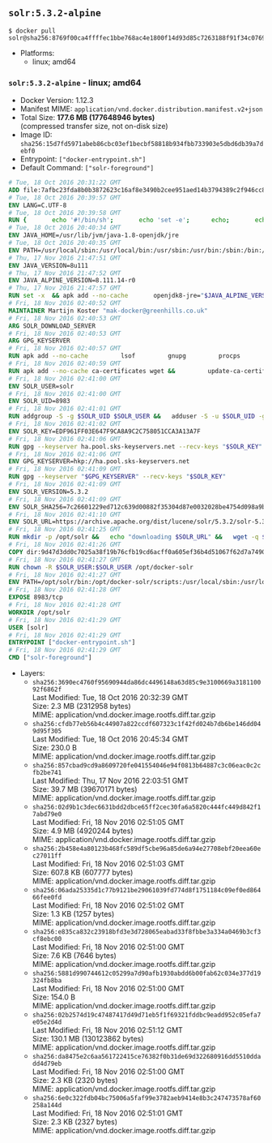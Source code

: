 ## `solr:5.3.2-alpine`

```console
$ docker pull solr@sha256:8769f00ca4ffffec1bbe768ac4e1800f14d93d85c7263188f91f34c076957bf1
```

-	Platforms:
	-	linux; amd64

### `solr:5.3.2-alpine` - linux; amd64

-	Docker Version: 1.12.3
-	Manifest MIME: `application/vnd.docker.distribution.manifest.v2+json`
-	Total Size: **177.6 MB (177648946 bytes)**  
	(compressed transfer size, not on-disk size)
-	Image ID: `sha256:15d7fd5971abeb86cbc03ef1becbf58818b934fbb733903e5dbd6db39a7debf0`
-	Entrypoint: `["docker-entrypoint.sh"]`
-	Default Command: `["solr-foreground"]`

```dockerfile
# Tue, 18 Oct 2016 20:31:22 GMT
ADD file:7afbc23fda8b0b3872623c16af8e3490b2cee951aed14b3794389c2f946cc8c7 in / 
# Tue, 18 Oct 2016 20:39:57 GMT
ENV LANG=C.UTF-8
# Tue, 18 Oct 2016 20:39:58 GMT
RUN { 		echo '#!/bin/sh'; 		echo 'set -e'; 		echo; 		echo 'dirname "$(dirname "$(readlink -f "$(which javac || which java)")")"'; 	} > /usr/local/bin/docker-java-home 	&& chmod +x /usr/local/bin/docker-java-home
# Tue, 18 Oct 2016 20:40:34 GMT
ENV JAVA_HOME=/usr/lib/jvm/java-1.8-openjdk/jre
# Tue, 18 Oct 2016 20:40:35 GMT
ENV PATH=/usr/local/sbin:/usr/local/bin:/usr/sbin:/usr/bin:/sbin:/bin:/usr/lib/jvm/java-1.8-openjdk/jre/bin:/usr/lib/jvm/java-1.8-openjdk/bin
# Thu, 17 Nov 2016 21:47:51 GMT
ENV JAVA_VERSION=8u111
# Thu, 17 Nov 2016 21:47:52 GMT
ENV JAVA_ALPINE_VERSION=8.111.14-r0
# Thu, 17 Nov 2016 21:47:57 GMT
RUN set -x 	&& apk add --no-cache 		openjdk8-jre="$JAVA_ALPINE_VERSION" 	&& [ "$JAVA_HOME" = "$(docker-java-home)" ]
# Fri, 18 Nov 2016 02:40:52 GMT
MAINTAINER Martijn Koster "mak-docker@greenhills.co.uk"
# Fri, 18 Nov 2016 02:40:53 GMT
ARG SOLR_DOWNLOAD_SERVER
# Fri, 18 Nov 2016 02:40:53 GMT
ARG GPG_KEYSERVER
# Fri, 18 Nov 2016 02:40:57 GMT
RUN apk add --no-cache         lsof         gnupg         procps         tar         bash
# Fri, 18 Nov 2016 02:40:59 GMT
RUN apk add --no-cache ca-certificates wget &&         update-ca-certificates
# Fri, 18 Nov 2016 02:41:00 GMT
ENV SOLR_USER=solr
# Fri, 18 Nov 2016 02:41:00 GMT
ENV SOLR_UID=8983
# Fri, 18 Nov 2016 02:41:01 GMT
RUN addgroup -S -g $SOLR_UID $SOLR_USER &&   adduser -S -u $SOLR_UID -g $SOLR_USER $SOLR_USER
# Fri, 18 Nov 2016 02:41:02 GMT
ENV SOLR_KEY=EDF961FF03E647F9CA8A9C2C758051CCA3A13A7F
# Fri, 18 Nov 2016 02:41:06 GMT
RUN gpg --keyserver ha.pool.sks-keyservers.net --recv-keys "$SOLR_KEY"
# Fri, 18 Nov 2016 02:41:06 GMT
ENV GPG_KEYSERVER=hkp://ha.pool.sks-keyservers.net
# Fri, 18 Nov 2016 02:41:09 GMT
RUN gpg --keyserver "$GPG_KEYSERVER" --recv-keys "$SOLR_KEY"
# Fri, 18 Nov 2016 02:41:09 GMT
ENV SOLR_VERSION=5.3.2
# Fri, 18 Nov 2016 02:41:09 GMT
ENV SOLR_SHA256=7c26601229ed712c639d00882f35304d87e0032028be4754d098a9b694877f48
# Fri, 18 Nov 2016 02:41:10 GMT
ENV SOLR_URL=https://archive.apache.org/dist/lucene/solr/5.3.2/solr-5.3.2.tgz
# Fri, 18 Nov 2016 02:41:25 GMT
RUN mkdir -p /opt/solr &&   echo "downloading $SOLR_URL" &&   wget -q $SOLR_URL -O /opt/solr.tgz &&   echo "downloading $SOLR_URL.asc" &&   wget -q $SOLR_URL.asc -O /opt/solr.tgz.asc &&   echo "$SOLR_SHA256 */opt/solr.tgz" | sha256sum -c - &&   (>&2 ls -l /opt/solr.tgz /opt/solr.tgz.asc) &&   gpg --batch --verify /opt/solr.tgz.asc /opt/solr.tgz &&   tar -C /opt/solr --extract --file /opt/solr.tgz --strip-components=1 &&   rm /opt/solr.tgz* &&   rm -Rf /opt/solr/docs/ &&   mkdir -p /opt/solr/server/solr/lib /opt/solr/server/solr/mycores &&   sed -i -e 's/#SOLR_PORT=8983/SOLR_PORT=8983/' /opt/solr/bin/solr.in.sh &&   sed -i -e '/-Dsolr.clustering.enabled=true/ a SOLR_OPTS="$SOLR_OPTS -Dsun.net.inetaddr.ttl=60 -Dsun.net.inetaddr.negative.ttl=60"' /opt/solr/bin/solr.in.sh &&   chown -R $SOLR_USER:$SOLR_USER /opt/solr &&   mkdir /docker-entrypoint-initdb.d /opt/docker-solr/
# Fri, 18 Nov 2016 02:41:26 GMT
COPY dir:9d47d3dd0c7025a38f19b76cfb19cd6acff0a605ef36b4d51067f62d7a74908a in /opt/docker-solr/scripts 
# Fri, 18 Nov 2016 02:41:27 GMT
RUN chown -R $SOLR_USER:$SOLR_USER /opt/docker-solr
# Fri, 18 Nov 2016 02:41:27 GMT
ENV PATH=/opt/solr/bin:/opt/docker-solr/scripts:/usr/local/sbin:/usr/local/bin:/usr/sbin:/usr/bin:/sbin:/bin:/usr/lib/jvm/java-1.8-openjdk/jre/bin:/usr/lib/jvm/java-1.8-openjdk/bin
# Fri, 18 Nov 2016 02:41:28 GMT
EXPOSE 8983/tcp
# Fri, 18 Nov 2016 02:41:28 GMT
WORKDIR /opt/solr
# Fri, 18 Nov 2016 02:41:29 GMT
USER [solr]
# Fri, 18 Nov 2016 02:41:29 GMT
ENTRYPOINT ["docker-entrypoint.sh"]
# Fri, 18 Nov 2016 02:41:29 GMT
CMD ["solr-foreground"]
```

-	Layers:
	-	`sha256:3690ec4760f95690944da86dc4496148a63d85c9e3100669a318110092f6862f`  
		Last Modified: Tue, 18 Oct 2016 20:32:39 GMT  
		Size: 2.3 MB (2312958 bytes)  
		MIME: application/vnd.docker.image.rootfs.diff.tar.gzip
	-	`sha256:cfdb77eb56b4c44907a822ccdf607323c1f42fd024b7db6be146dd049d95f305`  
		Last Modified: Tue, 18 Oct 2016 20:45:34 GMT  
		Size: 230.0 B  
		MIME: application/vnd.docker.image.rootfs.diff.tar.gzip
	-	`sha256:857cbad9cd9a8609720fe041554046e94f0813b64887c3c06eac0c2cfb2be741`  
		Last Modified: Thu, 17 Nov 2016 22:03:51 GMT  
		Size: 39.7 MB (39670171 bytes)  
		MIME: application/vnd.docker.image.rootfs.diff.tar.gzip
	-	`sha256:02d9b1c3dec6631bdd2dbce65ff2cec30fa6a5820c444fc449d842f17abd79e0`  
		Last Modified: Fri, 18 Nov 2016 02:51:05 GMT  
		Size: 4.9 MB (4920244 bytes)  
		MIME: application/vnd.docker.image.rootfs.diff.tar.gzip
	-	`sha256:2b458e4a80123b468fc589df5cbe96a85de6a94e27708ebf20eea60ec27011ff`  
		Last Modified: Fri, 18 Nov 2016 02:51:03 GMT  
		Size: 607.8 KB (607777 bytes)  
		MIME: application/vnd.docker.image.rootfs.diff.tar.gzip
	-	`sha256:06ada25335d1c77b9121be29061039fd774d8f1751184c09ef0ed86466fee0fd`  
		Last Modified: Fri, 18 Nov 2016 02:51:02 GMT  
		Size: 1.3 KB (1257 bytes)  
		MIME: application/vnd.docker.image.rootfs.diff.tar.gzip
	-	`sha256:e835ca832c23918bfd3e3d728065eabad33f8fbbe3a334a0469b3cf3cf8ebc00`  
		Last Modified: Fri, 18 Nov 2016 02:51:00 GMT  
		Size: 7.6 KB (7646 bytes)  
		MIME: application/vnd.docker.image.rootfs.diff.tar.gzip
	-	`sha256:5881d990744612c05299a7d90afb1930abdd6b00fab62c034e377d19324fb8ba`  
		Last Modified: Fri, 18 Nov 2016 02:51:00 GMT  
		Size: 154.0 B  
		MIME: application/vnd.docker.image.rootfs.diff.tar.gzip
	-	`sha256:02b2574d19c47487417d49d71eb5f1f69321fddbc9eadd952c05efa7e05e2d4d`  
		Last Modified: Fri, 18 Nov 2016 02:51:12 GMT  
		Size: 130.1 MB (130123862 bytes)  
		MIME: application/vnd.docker.image.rootfs.diff.tar.gzip
	-	`sha256:da8475e2c6aa561722415ce76382f0b31de69d322680916dd5510ddadd4d79eb`  
		Last Modified: Fri, 18 Nov 2016 02:51:00 GMT  
		Size: 2.3 KB (2320 bytes)  
		MIME: application/vnd.docker.image.rootfs.diff.tar.gzip
	-	`sha256:6e0c322fdb04bc75006a5faf99e3782aeb9414e8b3c247473578af60258a144d`  
		Last Modified: Fri, 18 Nov 2016 02:51:01 GMT  
		Size: 2.3 KB (2327 bytes)  
		MIME: application/vnd.docker.image.rootfs.diff.tar.gzip
